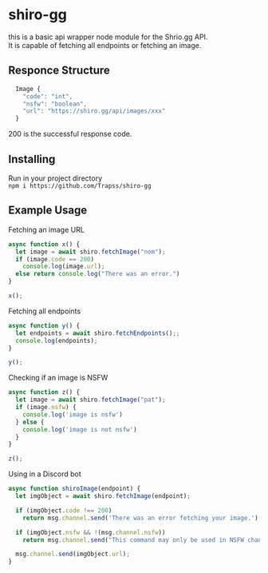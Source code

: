 # shiro-gg  
this is a basic api wrapper node module for the Shrio.gg API.  
It is capable of fetching all endpoints or fetching an image.  

## Responce Structure  
```js
  Image {
    "code": "int",
    "nsfw": "boolean",
    "url": "https://shiro.gg/api/images/xxx"
  }
```

200 is the successful response code.  

## Installing  

Run in your project directory  
```npm i https://github.com/Trapss/shiro-gg```

## Example Usage

Fetching an image URL  
```js
async function x() {
  let image = await shiro.fetchImage("nom");
  if (image.code == 200)
    console.log(image.url);
  else return console.log("There was an error.")
}

x();
```  

Fetching all endpoints  
```js
async function y() {
  let endpoints = await shiro.fetchEndpoints();;
  console.log(endpoints);
}

y();
```

Checking if an image is NSFW  
```js
async function z() {
  let image = await shiro.fetchImage("pat");
  if (image.nsfw) {
    console.log('image is nsfw')
  } else {
    console.log('image is not nsfw')
  }
}

z();
```  

Using in a Discord bot
```js
async function shiroImage(endpoint) {
  let imgObject = await shiro.fetchImage(endpoint);

  if (imgObject.code !== 200)
    return msg.channel.send('There was an error fetching your image.');

  if (imgObject.nsfw && !(msg.channel.nsfw))
    return msg.channel.send("This command may only be used in NSFW channels.");

  msg.channel.send(imgObject.url);
}
```
